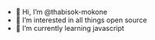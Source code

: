 - 👋 Hi, I’m @thabisok-mokone
- 👀 I’m interested in all things open source
- 🌱 I’m currently learning javascript

<!---
thabisok-mokone/thabisok-mokone is a ✨ special ✨ repository because its `README.md` (this file) appears on your GitHub profile.
You can click the Preview link to take a look at your changes.
--->
